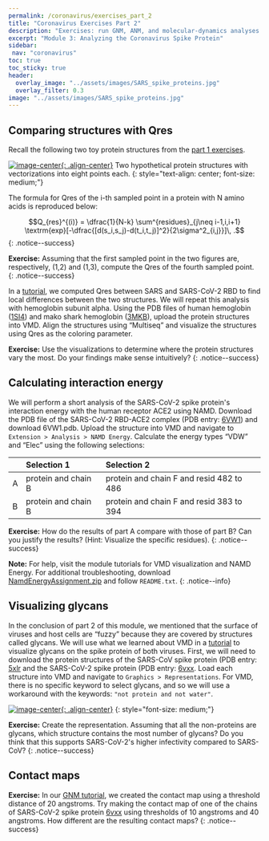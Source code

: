 ```yaml
---
permalink: /coronavirus/exercises_part_2
title: "Coronavirus Exercises Part 2"
description: "Exercises: run GNM, ANM, and molecular-dynamics analyses on spike variants, interpreting flexibility profiles and structural differences."
excerpt: "Module 3: Analyzing the Coronavirus Spike Protein"
sidebar:
 nav: "coronavirus"
toc: true
toc_sticky: true
header:
  overlay_image: "../assets/images/SARS_spike_proteins.jpg"
  overlay_filter: 0.3
image: "../assets/images/SARS_spike_proteins.jpg"
---
```


## Comparing structures with Qres

Recall the following two toy protein structures from the [part 1 exercises](exercises_part_1).

[![image-center](../assets/images/600px/rmsd_exercise.png){: .align-center}](../assets/images/rmsd_exercise.png)
Two hypothetical protein structures with vectorizations into eight points each.
{: style="text-align: center; font-size: medium;"}

The formula for Qres of the i-th sampled point in a protein with N amino acids is reproduced below:

$$Q_{res}^{(i)} = \dfrac{1}{N-k} \sum^{residues}_{j\neq i-1,i,i+1} \textrm{exp}[-\dfrac{[d(s_i,s_j)-d(t_i,t_j)]^2}{2\sigma^2_{i,j}}]\, .$$
{: .notice--success}

**Exercise:**  Assuming that the first sampled point in the two figures are, respectively, (1,2) and (1,3), compute the Qres of the fourth sampled point.
{: .notice--success}

In a [tutorial](tutorial_multiseq), we computed Qres between SARS and SARS-CoV-2 RBD to find local differences between the two structures. We will repeat this analysis with hemoglobin subunit alpha. Using the PDB files of human hemoglobin ([1SI4](https://www.rcsb.org/structure/1si4)) and mako shark hemoglobin ([3MKB](https://www.rcsb.org/structure/3mkb)), upload the protein structures into VMD. Align the structures using “Multiseq” and visualize the structures using Qres as the coloring parameter.

**Exercise:**  Use the visualizations to determine where the protein structures vary the most. Do your findings make sense intuitively?
{: .notice--success}

## Calculating interaction energy

We will perform a short analysis of the SARS-CoV-2 spike protein's interaction energy with the human receptor ACE2 using NAMD. Download the PDB file of the SARS-CoV-2 RBD-ACE2 complex (PDB entry: [6VW1](https://www.rcsb.org/structure/6vw1)) and download 6VW1.pdb. Upload the structure into VMD and navigate to `Extension > Analysis > NAMD Energy`. Calculate the energy types “VDW” and “Elec” using the following selections:

|   |Selection 1|Selection 2|
|:--|:----------|:----------|
| A | protein and chain B| protein and chain F and resid 482 to 486|
| B | protein and chain B| protein and chain F and resid 383 to 394|

**Exercise:** How do the results of part A compare with those of part B? Can you justify the results? (Hint: Visualize the specific residues).
{: .notice--success}

**Note:** For help, visit the module tutorials for VMD visualization and NAMD Energy. For additional troubleshooting, download [NamdEnergyAssignment.zip](../_pages/coronavirus/files/NamdEnergyAssignment.zip) and follow `README.txt`.
{: .notice--info}

## Visualizing glycans

In the conclusion of part 2 of this module, we mentioned that the surface of viruses and host cells are “fuzzy” because they are covered by structures called glycans. We will use what we learned about VMD in a [tutorial](tutorial_multiseq) to visualize glycans on the spike protein of both viruses. First, we will need to download the protein structures of the SARS-CoV spike protein (PDB entry: <a href="https://www.rcsb.org/structure/5XLR" target="_blank">5xlr</a> and the SARS-CoV-2 spike protein (PDB entry: <a href="https://www.rcsb.org/structure/6VXX" target="_blank">6vxx</a>. Load each structure into VMD and navigate to `Graphics > Representations`. For VMD, there is no specific keyword to select glycans, and so we will use a workaround with the keywords: `"not protein and not water"`.

[![image-center](../assets/images/600px/GlycanImage1.png){: .align-center}](../assets/images/GlycanImage1.png)
{: style="font-size: medium;"}

**Exercise:** Create the representation. Assuming that all the non-proteins are glycans, which structure contains the most number of glycans? Do you think that this supports SARS-CoV-2's higher infectivity compared to SARS-CoV?
{: .notice--success}

## Contact maps

**Exercise:** In our [GNM tutorial](tutorial_GNM), we created the contact map using a threshold distance of 20 angstroms. Try making the contact map of one of the chains of SARS-CoV-2 spike protein [6vxx](http://www.rcsb.org/structure/6VXX) using thresholds of 10 angstroms and 40 angstroms. How different are the resulting contact maps?
{: .notice--success}
